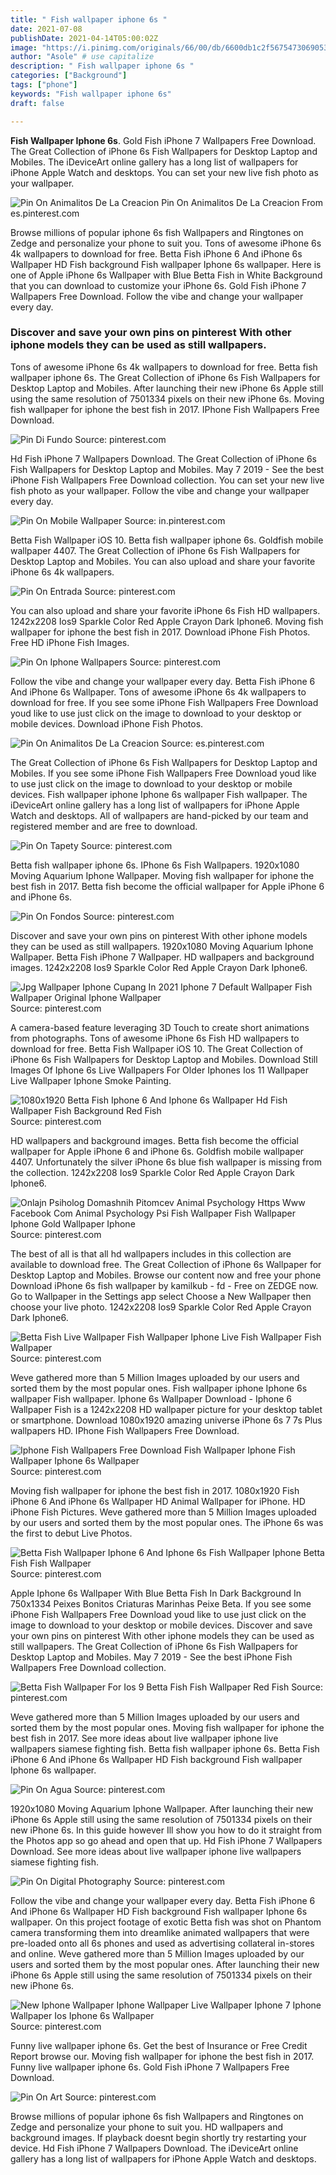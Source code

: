 ```yaml
---
title: " Fish wallpaper iphone 6s "
date: 2021-07-08
publishDate: 2021-04-14T05:00:02Z
image: "https://i.pinimg.com/originals/66/00/db/6600db1c2f5675473069053aed94e5ca.jpg"
author: "Asole" # use capitalize
description: " Fish wallpaper iphone 6s "
categories: ["Background"]
tags: ["phone"]
keywords: "Fish wallpaper iphone 6s"
draft: false

---
```



**Fish Wallpaper Iphone 6s**. Gold Fish iPhone 7 Wallpapers Free Download. The Great Collection of iPhone 6s Fish Wallpapers for Desktop Laptop and Mobiles. The iDeviceArt online gallery has a long list of wallpapers for iPhone Apple Watch and desktops. You can set your new live fish photo as your wallpaper.

![Pin On Animalitos De La Creacion](https://i.pinimg.com/originals/09/55/ba/0955ba2337687f7a62ff3ab37d1f85d9.jpg "Pin On Animalitos De La Creacion")
Pin On Animalitos De La Creacion From es.pinterest.com


Browse millions of popular iphone 6s fish Wallpapers and Ringtones on Zedge and personalize your phone to suit you. Tons of awesome iPhone 6s 4k wallpapers to download for free. Betta Fish iPhone 6 And iPhone 6s Wallpaper HD Fish background Fish wallpaper Iphone 6s wallpaper. Here is one of Apple iPhone 6s Wallpaper with Blue Betta Fish in White Background that you can download to customize your iPhone 6s. Gold Fish iPhone 7 Wallpapers Free Download. Follow the vibe and change your wallpaper every day.

### Discover and save your own pins on pinterest With other iphone models they can be used as still wallpapers.

Tons of awesome iPhone 6s 4k wallpapers to download for free. Betta fish wallpaper iphone 6s. The Great Collection of iPhone 6s Fish Wallpapers for Desktop Laptop and Mobiles. After launching their new iPhone 6s Apple still using the same resolution of 7501334 pixels on their new iPhone 6s. Moving fish wallpaper for iphone the best fish in 2017. IPhone Fish Wallpapers Free Download.


![Pin Di Fundo](https://i.pinimg.com/originals/b8/cd/b9/b8cdb9882a81826791fd7c0ab79731ba.jpg "Pin Di Fundo")
Source: pinterest.com

Hd Fish iPhone 7 Wallpapers Download. The Great Collection of iPhone 6s Fish Wallpapers for Desktop Laptop and Mobiles. May 7 2019 - See the best iPhone Fish Wallpapers Free Download collection. You can set your new live fish photo as your wallpaper. Follow the vibe and change your wallpaper every day.

![Pin On Mobile Wallpaper](https://i.pinimg.com/736x/5e/49/ed/5e49edf3821bab19ef453ef669815bc0.jpg "Pin On Mobile Wallpaper")
Source: in.pinterest.com

Betta Fish Wallpaper iOS 10. Betta fish wallpaper iphone 6s. Goldfish mobile wallpaper 4407. The Great Collection of iPhone 6s Fish Wallpapers for Desktop Laptop and Mobiles. You can also upload and share your favorite iPhone 6s 4k wallpapers.

![Pin On Entrada](https://i.pinimg.com/originals/47/29/3f/47293f2beb794407d262b9e09b766a4b.png "Pin On Entrada")
Source: pinterest.com

You can also upload and share your favorite iPhone 6s Fish HD wallpapers. 1242x2208 Ios9 Sparkle Color Red Apple Crayon Dark Iphone6. Moving fish wallpaper for iphone the best fish in 2017. Download iPhone Fish Photos. Free HD iPhone Fish Images.

![Pin On Iphone Wallpapers](https://i.pinimg.com/originals/b9/5f/77/b95f7767ba636b25238c604b5fdbfe4b.png "Pin On Iphone Wallpapers")
Source: pinterest.com

Follow the vibe and change your wallpaper every day. Betta Fish iPhone 6 And iPhone 6s Wallpaper. Tons of awesome iPhone 6s 4k wallpapers to download for free. If you see some iPhone Fish Wallpapers Free Download youd like to use just click on the image to download to your desktop or mobile devices. Download iPhone Fish Photos.

![Pin On Animalitos De La Creacion](https://i.pinimg.com/originals/09/55/ba/0955ba2337687f7a62ff3ab37d1f85d9.jpg "Pin On Animalitos De La Creacion")
Source: es.pinterest.com

The Great Collection of iPhone 6s Fish Wallpapers for Desktop Laptop and Mobiles. If you see some iPhone Fish Wallpapers Free Download youd like to use just click on the image to download to your desktop or mobile devices. Fish wallpaper iphone Iphone 6s wallpaper Fish wallpaper. The iDeviceArt online gallery has a long list of wallpapers for iPhone Apple Watch and desktops. All of wallpapers are hand-picked by our team and registered member and are free to download.

![Pin On Tapety](https://i.pinimg.com/originals/3b/89/34/3b89342b1f852ce538d7c5d1bb4a0624.jpg "Pin On Tapety")
Source: pinterest.com

Betta fish wallpaper iphone 6s. IPhone 6s Fish Wallpapers. 1920x1080 Moving Aquarium Iphone Wallpaper. Moving fish wallpaper for iphone the best fish in 2017. Betta fish become the official wallpaper for Apple iPhone 6 and iPhone 6s.

![Pin On Fondos](https://i.pinimg.com/originals/30/b7/07/30b707a8a068449124aaf4ab6aabcdca.png "Pin On Fondos")
Source: pinterest.com

Discover and save your own pins on pinterest With other iphone models they can be used as still wallpapers. 1920x1080 Moving Aquarium Iphone Wallpaper. Betta Fish iPhone 7 Wallpaper. HD wallpapers and background images. 1242x2208 Ios9 Sparkle Color Red Apple Crayon Dark Iphone6.

![Jpg Wallpaper Iphone Cupang In 2021 Iphone 7 Default Wallpaper Fish Wallpaper Original Iphone Wallpaper](https://i.pinimg.com/originals/9e/0a/38/9e0a3860b8bf27d9f5351b23d948cb33.jpg "Jpg Wallpaper Iphone Cupang In 2021 Iphone 7 Default Wallpaper Fish Wallpaper Original Iphone Wallpaper")
Source: pinterest.com

A camera-based feature leveraging 3D Touch to create short animations from photographs. Tons of awesome iPhone 6s Fish HD wallpapers to download for free. Betta Fish Wallpaper iOS 10. The Great Collection of iPhone 6s Fish Wallpapers for Desktop Laptop and Mobiles. Download Still Images Of Iphone 6s Live Wallpapers For Older Iphones Ios 11 Wallpaper Live Wallpaper Iphone Smoke Painting.

![1080x1920 Betta Fish Iphone 6 And Iphone 6s Wallpaper Hd Fish Wallpaper Fish Background Red Fish](https://i.pinimg.com/originals/96/da/9f/96da9f153f40b5de7e3c914d6c2393c4.jpg "1080x1920 Betta Fish Iphone 6 And Iphone 6s Wallpaper Hd Fish Wallpaper Fish Background Red Fish")
Source: pinterest.com

HD wallpapers and background images. Betta fish become the official wallpaper for Apple iPhone 6 and iPhone 6s. Goldfish mobile wallpaper 4407. Unfortunately the silver iPhone 6s blue fish wallpaper is missing from the collection. 1242x2208 Ios9 Sparkle Color Red Apple Crayon Dark Iphone6.

![Onlajn Psiholog Domashnih Pitomcev Animal Psychology Https Www Facebook Com Animal Psychology Psi Fish Wallpaper Fish Wallpaper Iphone Gold Wallpaper Iphone](https://i.pinimg.com/originals/19/79/e1/1979e113e38f8e4e7d898fca4d9380e5.jpg "Onlajn Psiholog Domashnih Pitomcev Animal Psychology Https Www Facebook Com Animal Psychology Psi Fish Wallpaper Fish Wallpaper Iphone Gold Wallpaper Iphone")
Source: pinterest.com

The best of all is that all hd wallpapers includes in this collection are available to download free. The Great Collection of iPhone 6s Wallpaper for Desktop Laptop and Mobiles. Browse our content now and free your phone Download iPhone 6s fish wallpaper by kamilkub - fd - Free on ZEDGE now. Go to Wallpaper in the Settings app select Choose a New Wallpaper then choose your live photo. 1242x2208 Ios9 Sparkle Color Red Apple Crayon Dark Iphone6.

![Betta Fish Live Wallpaper Fish Wallpaper Iphone Live Fish Wallpaper Fish Wallpaper](https://i.pinimg.com/474x/77/0b/a3/770ba32f2d9c47960889d8cffc71432a.jpg "Betta Fish Live Wallpaper Fish Wallpaper Iphone Live Fish Wallpaper Fish Wallpaper")
Source: pinterest.com

Weve gathered more than 5 Million Images uploaded by our users and sorted them by the most popular ones. Fish wallpaper iphone Iphone 6s wallpaper Fish wallpaper. Iphone 6s Wallpaper Download - Iphone 6 Wallpaper Fish is a 1242x2208 HD wallpaper picture for your desktop tablet or smartphone. Download 1080x1920 amazing universe iPhone 6s 7 7s Plus wallpapers HD. IPhone Fish Wallpapers Free Download.

![Iphone Fish Wallpapers Free Download Fish Wallpaper Iphone Fish Wallpaper Iphone 6s Wallpaper](https://i.pinimg.com/originals/5a/00/b5/5a00b590bf58b31c5eab32f7bb1d5acd.png "Iphone Fish Wallpapers Free Download Fish Wallpaper Iphone Fish Wallpaper Iphone 6s Wallpaper")
Source: pinterest.com

Moving fish wallpaper for iphone the best fish in 2017. 1080x1920 Fish iPhone 6 And iPhone 6s Wallpaper HD Animal Wallpaper for iPhone. HD iPhone Fish Pictures. Weve gathered more than 5 Million Images uploaded by our users and sorted them by the most popular ones. The iPhone 6s was the first to debut Live Photos.

![Betta Fish Wallpaper Iphone 6 And Iphone 6s Fish Wallpaper Iphone Betta Fish Fish Wallpaper](https://i.pinimg.com/originals/a0/76/83/a07683e4f68502153d049944192a21da.jpg "Betta Fish Wallpaper Iphone 6 And Iphone 6s Fish Wallpaper Iphone Betta Fish Fish Wallpaper")
Source: pinterest.com

Apple Iphone 6s Wallpaper With Blue Betta Fish In Dark Background In 750x1334 Peixes Bonitos Criaturas Marinhas Peixe Beta. If you see some iPhone Fish Wallpapers Free Download youd like to use just click on the image to download to your desktop or mobile devices. Discover and save your own pins on pinterest With other iphone models they can be used as still wallpapers. The Great Collection of iPhone 6s Fish Wallpapers for Desktop Laptop and Mobiles. May 7 2019 - See the best iPhone Fish Wallpapers Free Download collection.

![Betta Fish Wallpaper For Ios 9 Betta Fish Fish Wallpaper Red Fish](https://i.pinimg.com/originals/99/4e/a4/994ea462570e60ae7d0ac9ab9fb20028.jpg "Betta Fish Wallpaper For Ios 9 Betta Fish Fish Wallpaper Red Fish")
Source: pinterest.com

Weve gathered more than 5 Million Images uploaded by our users and sorted them by the most popular ones. Moving fish wallpaper for iphone the best fish in 2017. See more ideas about live wallpaper iphone live wallpapers siamese fighting fish. Betta fish wallpaper iphone 6s. Betta Fish iPhone 6 And iPhone 6s Wallpaper HD Fish background Fish wallpaper Iphone 6s wallpaper.

![Pin On Agua](https://i.pinimg.com/originals/ee/1d/69/ee1d6918f62fd1ff22e0b18d5b1ea353.jpg "Pin On Agua")
Source: pinterest.com

1920x1080 Moving Aquarium Iphone Wallpaper. After launching their new iPhone 6s Apple still using the same resolution of 7501334 pixels on their new iPhone 6s. In this guide however Ill show you how to do it straight from the Photos app so go ahead and open that up. Hd Fish iPhone 7 Wallpapers Download. See more ideas about live wallpaper iphone live wallpapers siamese fighting fish.

![Pin On Digital Photography](https://i.pinimg.com/originals/6e/7e/50/6e7e50f47019c0aaf266744f6405af70.jpg "Pin On Digital Photography")
Source: pinterest.com

Follow the vibe and change your wallpaper every day. Betta Fish iPhone 6 And iPhone 6s Wallpaper HD Fish background Fish wallpaper Iphone 6s wallpaper. On this project footage of exotic Betta fish was shot on Phantom camera transforming them into dreamlike animated wallpapers that were pre-loaded onto all 6s phones and used as advertising collateral in-stores and online. Weve gathered more than 5 Million Images uploaded by our users and sorted them by the most popular ones. After launching their new iPhone 6s Apple still using the same resolution of 7501334 pixels on their new iPhone 6s.

![New Iphone Wallpaper Iphone Wallpaper Live Wallpaper Iphone 7 Iphone Wallpaper Ios Iphone 6s Wallpaper](https://i.pinimg.com/474x/f5/24/c3/f524c3019fecf04e1f7d2f5a9d696e5a.jpg "New Iphone Wallpaper Iphone Wallpaper Live Wallpaper Iphone 7 Iphone Wallpaper Ios Iphone 6s Wallpaper")
Source: pinterest.com

Funny live wallpaper iphone 6s. Get the best of Insurance or Free Credit Report browse our. Moving fish wallpaper for iphone the best fish in 2017. Funny live wallpaper iphone 6s. Gold Fish iPhone 7 Wallpapers Free Download.

![Pin On Art](https://i.pinimg.com/originals/66/00/db/6600db1c2f5675473069053aed94e5ca.jpg "Pin On Art")
Source: pinterest.com

Browse millions of popular iphone 6s fish Wallpapers and Ringtones on Zedge and personalize your phone to suit you. HD wallpapers and background images. If playback doesnt begin shortly try restarting your device. Hd Fish iPhone 7 Wallpapers Download. The iDeviceArt online gallery has a long list of wallpapers for iPhone Apple Watch and desktops.

